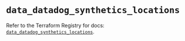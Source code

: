 # `data_datadog_synthetics_locations`

Refer to the Terraform Registry for docs: [`data_datadog_synthetics_locations`](https://registry.terraform.io/providers/datadog/datadog/3.66.0/docs/data-sources/synthetics_locations).
